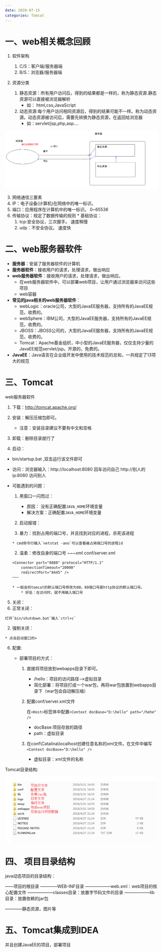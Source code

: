 ```yaml
---
date: 2020-07-15
categories: Tomcat
---
```


#  一、web相关概念回顾

1. 软件架构
	1. C/S：客户端/服务器端
	2. B/S：浏览器/服务器端

2. 资源分类
	1. 静态资源：所有用户访问后，得到的结果都是一样的，称为静态资源.静态资源可以直接被浏览器解析
		* 如： html,css,JavaScript
	2. 动态资源:每个用户访问相同资源后，得到的结果可能不一样。称为动态资源。动态资源被访问后，需要先转换为静态资源，在返回给浏览器
		* 如：servlet/jsp,php,asp....

![](https://raw.githubusercontent.com/Rainbow0526/PictureGithub/master/2020_07/17.png)

3. 网络通信三要素
  1. IP：电子设备(计算机)在网络中的唯一标识。
  2. 端口：应用程序在计算机中的唯一标识。 0~65536
  3. 传输协议：规定了数据传输的规则
    * 基础协议：
      1. tcp:安全协议，三次握手。 速度稍慢
      2. udp：不安全协议。 速度快

# 二、web服务器软件

* **服务器**：安装了服务器软件的计算机
* **服务器软件**：接收用户的请求，处理请求，做出响应
* **web服务器软件**：接收用户的请求，处理请求，做出响应。
	* 在web服务器软件中，可以部署web项目，让用户通过浏览器来访问这些项目
	* web容器
* **常见的java相关的web服务器软件**：
  * webLogic：oracle公司，大型的JavaEE服务器，支持所有的JavaEE规范，收费的。
  * webSphere：IBM公司，大型的JavaEE服务器，支持所有的JavaEE规范，收费的。
  * JBOSS：JBOSS公司的，大型的JavaEE服务器，支持所有的JavaEE规范，收费的。
  * Tomcat：Apache基金组织，中小型的JavaEE服务器，仅仅支持少量的JavaEE规范servlet/jsp。开源的，免费的。
* **JavaEE**：Java语言在企业级开发中使用的技术规范的总和，一共规定了13项大的规范

# 三、Tomcat

web服务器软件

1. 下载：http://tomcat.apache.org/

2. 安装：解压压缩包即可。
	
	* 注意：安装目录建议不要有中文和空格
	
3. 卸载：删除目录就行了

4. 启动：
  * bin/startup.bat ,双击运行该文件即可
  * 访问：浏览器输入：http://localhost:8080 回车访问自己
  				  http://别人的ip:8080 访问别人

  * 可能遇到的问题：
    1. 黑窗口一闪而过：
    	* 原因： 没有正确配置`JAVA_HOME`环境变量
    	* 解决方案：正确配置`JAVA_HOME`环境变量

    2. 启动报错：
      1. 暴力：找到占用的端口号，并且找到对应的进程，杀死该进程
      	
      	* cmd命令行输入`netstat -ano`可以查看被占用端口号的进程id
      	
      2. 温柔：修改自身的端口号
        ~~~xml
        conf/server.xml
        
        <Connector port="8888" protocol="HTTP/1.1"
            connectionTimeout="20000"
            redirectPort="8445" />
        ~~~

        * 一般会将tomcat的默认端口号修改为80。80端口号是http协议的默认端口号。
        	* 好处：在访问时，就不用输入端口号

5. 关闭：
  1. 正常关闭：

    打开`bin/shutdown.bat`输入`ctrl+c`
  2. 强制关闭：
  	
  	* 点击启动窗口的×

6. 配置:

   * 部署项目的方式：

     1. 直接将项目放到webapps目录下即可。
           * /hello：项目的访问路径-->虚拟目录
           * 简化部署：将项目打成一个war包，再将war包放置到webapps目录下（war包会自动解压缩）

     2. 配置conf/server.xml文件

           在`<Host>`标签体中配置`<Context docBase="D:\hello" path="/hehe" />`

           * docBase:项目存放的路径
           * path：虚拟目录

     3.  在conf\Catalina\localhost创建任意名称的xml文件。在文件中编写`<Context docBase="D:\hello" />`

           * 虚拟目录：xml文件的名称

Tomcat目录结构:

![](https://raw.githubusercontent.com/Rainbow0526/PictureGithub/master/2020_07/16.png)

# 四、 项目目录结构

java动态项目的目录结构：	

——项目的根目录
————WEB-INF目录
——————web.xml：web项目的核心配置文件
——————classes目录：放置字节码文件的目录
——————lib目录：放置依赖的jar包

————静态资源，图片等

# 五、Tomcat集成到IDEA

并且创建JavaEE的项目，部署项目